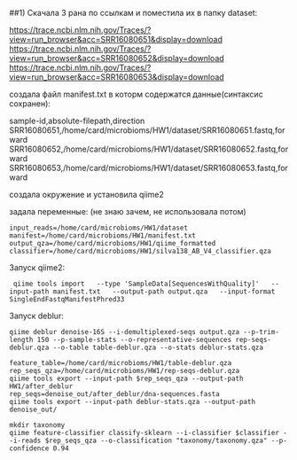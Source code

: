 ##1) Скачала 3 рана по ссылкам и поместила их в папку dataset:

https://trace.ncbi.nlm.nih.gov/Traces/?view=run_browser&acc=SRR16080651&display=download
https://trace.ncbi.nlm.nih.gov/Traces/?view=run_browser&acc=SRR16080652&display=download
https://trace.ncbi.nlm.nih.gov/Traces/?view=run_browser&acc=SRR16080653&display=download
 
создала файл manifest.txt в которм содержатся данные(синтаксис сохранен):

sample-id,absolute-filepath,direction<br /> 
SRR16080651,/home/card/microbioms/HW1/dataset/SRR16080651.fastq,forward
SRR16080652,/home/card/microbioms/HW1/dataset/SRR16080652.fastq,forward
SRR16080653,/home/card/microbioms/HW1/dataset/SRR16080653.fastq,forward

создала окружение и установила qiime2


задала переменные: (не знаю зачем, не использовала потом)
``` bush
input_reads=/home/card/microbioms/HW1/dataset
manifest=/home/card/microbioms/HW1/manifest.txt
output_qza=/home/card/microbioms/HW1/qiime_formatted
classifier=/home/card/microbioms/HW1/silva138_AB_V4_classifier.qza
```
Запуск qiime2:
```
 qiime tools import   --type 'SampleData[SequencesWithQuality]'   --input-path manifest.txt   --output-path output.qza   --input-format SingleEndFastqManifestPhred33
```

Запуск deblur:
```
qiime deblur denoise-16S --i-demultiplexed-seqs output.qza --p-trim-length 150 --p-sample-stats --o-representative-sequences rep-seqs-deblur.qza --o-table table-deblur.qza --o-stats deblur-stats.qza
```
```
feature_table=/home/card/microbioms/HW1/table-deblur.qza
rep_seqs_qza=/home/card/microbioms/HW1/rep-seqs-deblur.qza
qiime tools export --input-path $rep_seqs_qza --output-path HW1/after_deblur
rep_seqs=denoise_out/after_deblur/dna-sequences.fasta
qiime tools export --input-path deblur-stats.qza --output-path denoise_out/
```
```
mkdir taxonomy
qiime feature-classifier classify-sklearn --i-classifier $classifier --i-reads $rep_seqs_qza --o-classification "taxonomy/taxonomy.qza" --p-confidence 0.94
```









